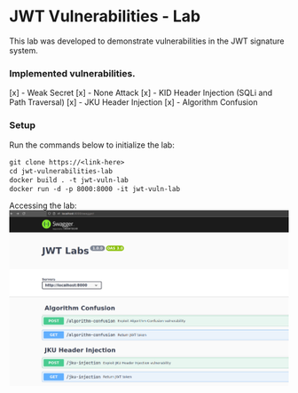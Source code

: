 # JWT Vulnerabilities - Lab

This lab was developed to demonstrate vulnerabilities in the JWT signature system.

### Implemented vulnerabilities.
[x] - Weak Secret
[x] - None Attack
[x] - KID Header Injection (SQLi and Path Traversal)
[x] - JKU Header Injection
[x] - Algorithm Confusion

### Setup

Run the commands below to initialize the lab:

```
git clone https://<link-here>
cd jwt-vulnerabilities-lab
docker build . -t jwt-vuln-lab
docker run -d -p 8000:8000 -it jwt-vuln-lab
```

Accessing the lab:
![JWT Lab](./preview.png)
